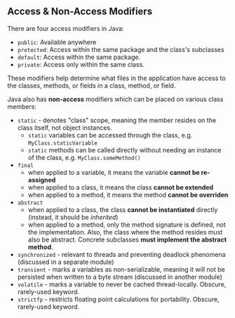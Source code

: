 
## Access & Non-Access Modifiers

There are four access modifiers in Java:
- `public`: Available anywhere
- `protected`: Access within the same package and the class's subclasses
- `default`: Access within the same package.
- `private`: Access only within the same class.

These modifiers help determine what files in the application have access to the classes, methods, or fields in a class, method, or field.

Java also has **non-access** modifiers which can be placed on various class members:
- `static` - denotes "class" scope, meaning the member resides on the class itself, not object instances.
  - `static` variables can be accessed through the class, e.g. `MyClass.staticVariable`
  - `static` methods can be called directly without needing an instance of the class, e.g. `MyClass.someMethod()`
- `final`
  - when applied to a variable, it means the variable **cannot be re-assigned**
  - when applied to a class, it means the class **cannot be extended**
  - when applied to a method, it means the method **cannot be overriden**
- `abstract`
  - when applied to a class, the class **cannot be instantiated** directly (instead, it should be *inherited*)
  - when applied to a method, only the method signature is defined, not the implementation. Also, the class where the method resides must also be abstract. Concrete subclasses **must implement the abstract method**.
- `synchronized` - relevant to threads and preventing deadlock phenomena (discussed in a separate module)
- `transient` - marks a variables as non-serializable, meaning it will not be persisted when written to a byte stream (discussed in another module)
- `volatile` - marks a variable to never be cached thread-locally. Obscure, rarely-used keyword.
- `strictfp` - restricts floating point calculations for portability. Obscure, rarely-used keyword.
